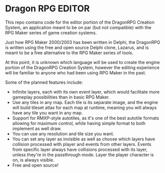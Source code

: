 # Dragon RPG EDITOR
This repo contains code for the editor portion of the DragonRPG Creation System, an application meant to be on par (but not compatible) with the RPG Maker series of game creation systems.

Just how RPG Maker 2000/2003 has been written in Delphi, the DragonRPG is written using the free and open source Delphi clone, Lazarus, and is meant to be a free alternative to the RPG Maker series of tools.

At this point, it is unknown which language will be used to create the engine portion of the DragonRPG Creation System, however the editing experience will be familiar to anyone who had been using RPG Maker in the past.

Some of the planned features include:

 - Infinite layers, each with its own event layer, which would facilitate more gameplay possibilities than in basic RPG Maker.
 - Use any tiles in any map. Each tile is its separate image, and the engine will build tileset atlas for each map at runtime, meaning you will always have any tile you want in any map.
 - Support for RMXP-style autotiles, as it's one of the best autotile formats allowing for maximum control, while having simple format to both implement as well draw.
 - You can use any resolution and tile size you want.
 - You can set any layer as invisible as well as choose which layers have collision processed with player and events from other layers. Events from specific layer always have collisions processed with its layer, unless they're in the passthrough mode. Layer the player character is on, is always visible.
 - Free and open source!
